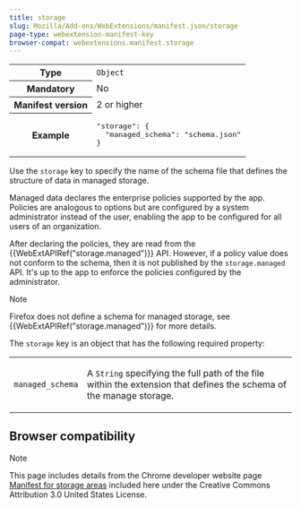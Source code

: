 ```yaml
---
title: storage
slug: Mozilla/Add-ons/WebExtensions/manifest.json/storage
page-type: webextension-manifest-key
browser-compat: webextensions.manifest.storage
---
```




<table class="fullwidth-table standard-table">
  <tbody>
    <tr>
      <th scope="row">Type</th>
      <td><code>Object</code></td>
    </tr>
    <tr>
      <th scope="row">Mandatory</th>
      <td>No</td>
    </tr>
    <tr>
      <th scope="row">Manifest version</th>
      <td>2 or higher</td>
    </tr>
    <tr>
      <th scope="row">Example</th>
      <td>
        <pre class="brush: json">
"storage": {
  "managed_schema": "schema.json"
}</pre
        >
      </td>
    </tr>
  </tbody>
</table>

Use the `storage` key to specify the name of the schema file that defines the structure of data in managed storage.

Managed data declares the enterprise policies supported by the app. Policies are analogous to options but are configured by a system administrator instead of the user, enabling the app to be configured for all users of an organization.

After declaring the policies, they are read from the {{WebExtAPIRef("storage.managed")}} API. However, if a policy value does not conform to the schema, then it is not published by the `storage.managed` API. It's up to the app to enforce the policies configured by the administrator.

> [!NOTE]
> Firefox does not define a schema for managed storage, see {{WebExtAPIRef("storage.managed")}} for more details.

The `storage` key is an object that has the following required property:

<table class="standard-table">
  <tbody>
    <tr>
      <td><code>managed_schema</code></td>
      <td>
        <p>
          A <code>String</code> specifying the full path of the file within the
          extension that defines the schema of the manage storage.
        </p>
      </td>
    </tr>
  </tbody>
</table>

## Browser compatibility



> [!NOTE]
>
> This page includes details from the Chrome developer website page [Manifest for storage areas](https://developer.chrome.com/docs/extensions/mv2/manifest/storage/) included here under the Creative Commons Attribution 3.0 United States License.
